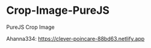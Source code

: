 Crop-Image-PureJS
=================

PureJS Crop Image

Ahanna334: https://clever-poincare-88bd63.netlify.app
